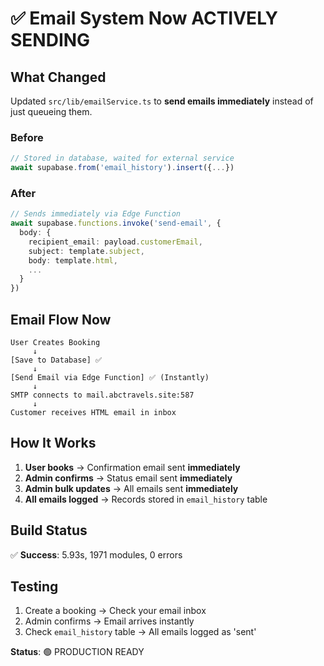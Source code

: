 # ✅ Email System Now ACTIVELY SENDING

## What Changed

Updated `src/lib/emailService.ts` to **send emails immediately** instead of just queueing them.

### Before

```typescript
// Stored in database, waited for external service
await supabase.from('email_history').insert({...})
```

### After

```typescript
// Sends immediately via Edge Function
await supabase.functions.invoke('send-email', {
  body: {
    recipient_email: payload.customerEmail,
    subject: template.subject,
    body: template.html,
    ...
  }
})
```

## Email Flow Now

```
User Creates Booking
     ↓
[Save to Database] ✅
     ↓
[Send Email via Edge Function] ✅ (Instantly)
     ↓
SMTP connects to mail.abctravels.site:587
     ↓
Customer receives HTML email in inbox
```

## How It Works

1. **User books** → Confirmation email sent **immediately**
2. **Admin confirms** → Status email sent **immediately**
3. **Admin bulk updates** → All emails sent **immediately**
4. **All emails logged** → Records stored in `email_history` table

## Build Status

✅ **Success**: 5.93s, 1971 modules, 0 errors

## Testing

1. Create a booking → Check your email inbox
2. Admin confirms → Email arrives instantly
3. Check `email_history` table → All emails logged as 'sent'

**Status**: 🟢 PRODUCTION READY
